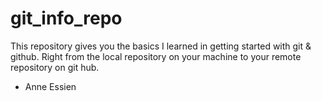 # git_info_repo
This repository gives you the basics I learned in getting started with git & github. Right from the local repository on your machine to your remote repository on git hub. 

- Anne Essien
